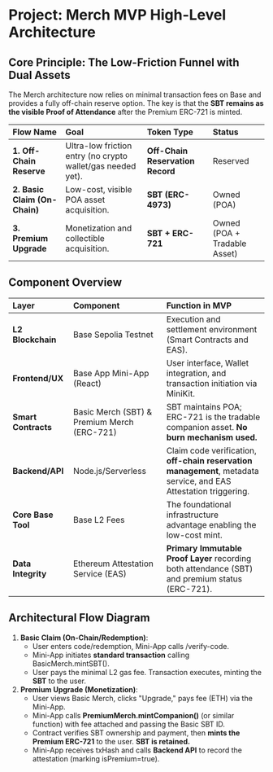 # **Project: Merch MVP High-Level Architecture**

## **Core Principle: The Low-Friction Funnel with Dual Assets**

The Merch architecture now relies on minimal transaction fees on Base and provides a fully off-chain reserve option. The key is that the **SBT remains as the visible Proof of Attendance** after the Premium ERC-721 is minted.

| Flow Name | Goal | Token Type | Status |
| :---- | :---- | :---- | :---- |
| **1\. Off-Chain Reserve** | Ultra-low friction entry (no crypto wallet/gas needed yet). | **Off-Chain Reservation Record** | Reserved |
| **2\. Basic Claim (On-Chain)** | Low-cost, visible POA asset acquisition. | **SBT (ERC-4973)** | Owned (POA) |
| **3\. Premium Upgrade** | Monetization and collectible acquisition. | **SBT \+ ERC-721** | Owned (POA \+ Tradable Asset) |

## **Component Overview**

| Layer | Component | Function in MVP |
| :---- | :---- | :---- |
| **L2 Blockchain** | Base Sepolia Testnet | Execution and settlement environment (Smart Contracts and EAS). |
| **Frontend/UX** | Base App Mini-App (React) | User interface, Wallet integration, and transaction initiation via MiniKit. |
| **Smart Contracts** | Basic Merch (SBT) & Premium Merch (ERC-721) | SBT maintains POA; ERC-721 is the tradable companion asset. **No burn mechanism used.** |
| **Backend/API** | Node.js/Serverless | Claim code verification, **off-chain reservation management**, metadata service, and EAS Attestation triggering. |
| **Core Base Tool** | Base L2 Fees | The foundational infrastructure advantage enabling the low-cost mint. |
| **Data Integrity** | Ethereum Attestation Service (EAS) | **Primary Immutable Proof Layer** recording both attendance (SBT) and premium status (ERC-721). |

## **Architectural Flow Diagram**

1. **Basic Claim (On-Chain/Redemption)**:  
   * User enters code/redemption, Mini-App calls /verify-code.  
   * Mini-App initiates **standard transaction** calling BasicMerch.mintSBT().  
   * User pays the minimal L2 gas fee. Transaction executes, minting the **SBT** to the user.  
2. **Premium Upgrade (Monetization)**:  
   * User views Basic Merch, clicks "Upgrade," pays fee (ETH) via the Mini-App.  
   * Mini-App calls **PremiumMerch.mintCompanion()** (or similar function) with fee attached and passing the Basic SBT ID.  
   * Contract verifies SBT ownership and payment, then **mints the Premium ERC-721** to the user. **SBT is retained.**  
   * Mini-App receives txHash and calls **Backend API** to record the attestation (marking isPremium=true).
